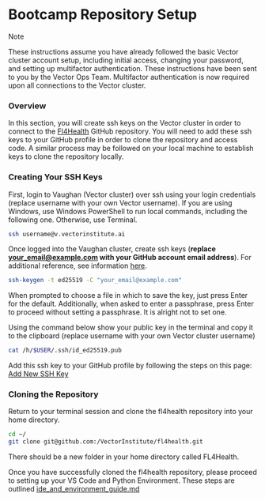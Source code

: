 # Bootcamp Repository Setup

> [!NOTE]
> These instructions assume you have already followed the basic Vector cluster account setup, including initial access,
changing your password, and setting up multifactor authentication. These instructions have been sent to you by the
Vector Ops Team. Multifactor authentication is now required upon all connections to the Vector cluster.

### Overview

In this section, you will create ssh keys on the Vector cluster in order to connect to the
[Fl4Health](https://github.com/VectorInstitute/FL4Health) GitHub repository. You will need to add these ssh keys to
 your GitHub profile in order to clone the repository and access code. A similar process may be followed on your
 local machine to establish keys to clone the repository locally.

### Creating Your SSH Keys

First, login to Vaughan (Vector cluster) over ssh using your login credentials (replace username with your own Vector
username). If you are using Windows, use Windows PowerShell to run local commands, including the following one.
Otherwise, use Terminal.
```bash
ssh username@v.vectorinstitute.ai
```
Once logged into the Vaughan cluster, create ssh keys
(**replace your_email@example.com with your GitHub account email address**). For additional reference, see
information
[here](https://docs.github.com/en/authentication/connecting-to-github-with-ssh/generating-a-new-ssh-key-and-adding-it-to-the-ssh-agent).
```bash
ssh-keygen -t ed25519 -C "your_email@example.com"
```
When prompted to choose a file in which to save the key, just press Enter for the default. Additionally, when asked
to enter a passphrase, press Enter to proceed without setting a passphrase. It is alright not to set one.

Using the command below show your public key in the terminal and copy it to the clipboard (replace username with your
own Vector cluster username)
```bash
cat /h/$USER/.ssh/id_ed25519.pub
```

Add this ssh key to your GitHub profile by following the steps on this page:
[Add New SSH Key](https://docs.github.com/en/authentication/connecting-to-github-with-ssh/adding-a-new-ssh-key-to-your-github-account)

### Cloning the Repository

Return to your terminal session and clone the fl4health repository into your home directory.

```bash
cd ~/
git clone git@github.com:/VectorInstitute/fl4health.git
```
There should be a new folder in your home directory called FL4Health.

Once you have successfully cloned the fl4health repository, please proceed to setting up your VS Code and Python
Environment. These steps are outlined [ide_and_environment_guide.md](./ide_and_environment_guide.md)
